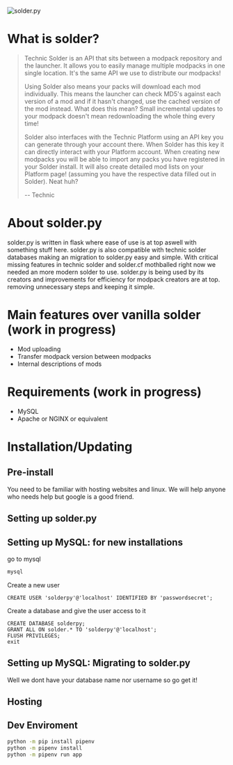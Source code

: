 ![solder.py](https://files.thorfusion.com/images/solderwhite.py.png)

# What is solder?
>Technic Solder is an API that sits between a modpack repository and the launcher. It allows you to easily manage multiple modpacks in one single location. It's the same API we use to distribute our modpacks!
>
>Using Solder also means your packs will download each mod individually. This means the launcher can check MD5's against each version of a mod and if it hasn't changed, use the cached version of the mod instead. What does this mean? Small incremental updates to your modpack doesn't mean redownloading the whole thing every time!
>
>Solder also interfaces with the Technic Platform using an API key you can generate through your account there. When Solder has this key it can directly interact with your Platform account. When creating new modpacks you will be able to import any packs you have registered in your Solder install. It will also create detailed mod lists on your Platform page! (assuming you have the respective data filled out in Solder). Neat huh?
>
>-- Technic

# About solder.py
solder.py is written in flask where ease of use is at top aswell with something stuff here. solder.py is also compatible with technic solder databases making an migration to solder.py easy and simple. With critical missing features in technic solder and solder.cf mothballed right now we needed an more modern solder to use. solder.py is being used by its creators and improvements for efficiency for modpack creators are at top. removing unnecessary steps and keeping it simple.

# Main features over vanilla solder (work in progress)
+ Mod uploading
+ Transfer modpack version between modpacks
+ Internal descriptions of mods

# Requirements (work in progress)
+ MySQL
+ Apache or NGINX or equivalent

# Installation/Updating

## Pre-install
You need to be familiar with hosting websites and linux. We will help anyone who needs help but google is a good friend.

## Setting up solder.py

## Setting up MySQL: for new installations
go to mysql
```bash
mysql
```
Create a new user
```mysql
CREATE USER 'solderpy'@'localhost' IDENTIFIED BY 'passwordsecret';
```
Create a database and give the user access to it
```mysql
CREATE DATABASE solderpy;
GRANT ALL ON solder.* TO 'solderpy'@'localhost';
FLUSH PRIVILEGES;
exit
```

## Setting up MySQL: Migrating to solder.py
Well we dont have your database name nor username so go get it!

## Hosting

## Dev Enviroment

```bash
python -m pip install pipenv
python -m pipenv install
python -m pipenv run app
```